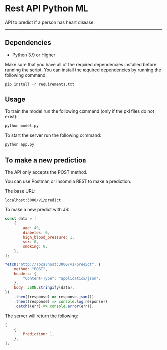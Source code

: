 # Rest API Python ML

API to predict if a person has heart disease.

---

## Dependencies

-   Python 3.9 or Higher

Make sure that you have all of the required dependencies installed before running the script. You can install the required dependencies by running the following command:

```python
pip install -r requirements.txt
```

## Usage

To train the model run the following command (only if the pkl files do not exist):

```python
python model.py
```

To start the server run the following command:

```python
python app.py
```

## To make a new prediction

The API only accepts the POST method.

You can use Postman or Insomnia REST to make a prediction.

The base URL:

```
localhost:3000/v1/predict
```

To make a new predict with JS:

```javascript
const data = [
    {
        age: 49,
        diabetes: 0,
        high_blood_pressure: 1,
        sex: 0,
        smoking: 0,
    },
];

fetch("http://localhost:3000/v1/predict", {
    method: "POST",
    headers: {
        "Content-Type": "application/json",
    },
    body: JSON.stringify(data),
})
    .then((response) => response.json())
    .then((response) => console.log(response))
    .catch((err) => console.error(err));
```

The server will return the following:

```javascript
[
    {
        Prediction: 1,
    },
];
```
